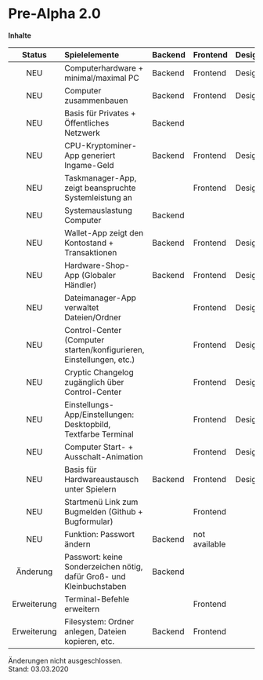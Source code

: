 # Pre-Alpha 2.0

**Inhalte**

|   Status    | Spielelemente                                                        | Backend | Frontend | Design | Gamedesign |
| :---------: | :------------------------------------------------------------------- | ------- | -------- | ------ | ---------- |
|     NEU     | Computerhardware + minimal/maximal PC                                | Backend | Frontend | Design | Gamedesign |
|     NEU     | Computer zusammenbauen                                               | Backend | Frontend | Design | Gamedesign |
|     NEU     | Basis für Privates + Öffentliches Netzwerk                           | Backend |          |        | Gamedesign |
|     NEU     | CPU-Kryptominer-App generiert Ingame-Geld                            | Backend | Frontend | Design | Gamedesign |
|     NEU     | Taskmanager-App, zeigt beanspruchte Systemleistung an                |         | Frontend | Design | Gamedesign |
|     NEU     | Systemauslastung Computer                                            | Backend |          |        | Gamedesign |
|     NEU     | Wallet-App zeigt den Kontostand + Transaktionen                      | Backend | Frontend | Design | Gamedesign |
|     NEU     | Hardware-Shop-App (Globaler Händler)                                 | Backend | Frontend | Design | Gamedesign |
|     NEU     | Dateimanager-App verwaltet Dateien/Ordner                            |         | Frontend | Design | Gamedesign |
|     NEU     | Control-Center (Computer starten/konfigurieren, Einstellungen, etc.) |         | Frontend | Design | Gamedesign |
|     NEU     | Cryptic Changelog zugänglich über Control-Center                     |         | Frontend | Design | Gamedesign |
|     NEU     | Einstellungs-App/Einstellungen: Desktopbild, Textfarbe Terminal      |         | Frontend | Design | Gamedesign |
|     NEU     | Computer Start- + Ausschalt-Animation                                |         | Frontend | Design | Gamedesign |
|     NEU     | Basis für Hardwareaustausch unter Spielern                           | Backend | Frontend | Design | Gamedesign |
|     NEU     | Startmenü Link zum Bugmelden (Github + Bugformular)                  |         | Frontend |        | Gamedesign |
|     NEU     | Funktion: Passwort ändern                                            | Backend | not available   |        | Gamedesign |
|  Änderung   | Passwort: keine Sonderzeichen nötig, dafür Groß- und Kleinbuchstaben | Backend |          |        | Gamedesign |
| Erweiterung | Terminal-Befehle erweitern                                           |         | Frontend |        | Gamedesign |
| Erweiterung | Filesystem: Ordner anlegen, Dateien kopieren, etc.                   | Backend | Frontend |        | Gamedesign |

Änderungen nicht ausgeschlossen.  
Stand: 03.03.2020
